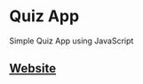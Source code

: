 # Quiz App 

Simple Quiz App using JavaScript

## [Website](https://gauravsinghdev.github.io/Quiz-App/)
